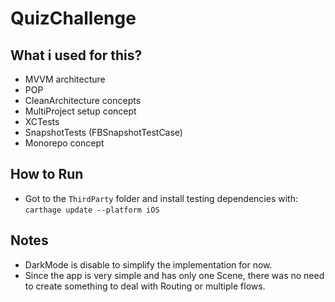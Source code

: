
# QuizChallenge

## What i used for this?
- MVVM architecture
- POP
- CleanArchitecture concepts
- MultiProject setup concept
- XCTests
- SnapshotTests (FBSnapshotTestCase)
- Monorepo concept

## How to Run
- Got to the `ThirdParty` folder and install testing dependencies with:
`carthage update --platform iOS`

## Notes
- DarkMode is disable to simplify the implementation for now.
- Since the app is very simple and has only one Scene, there was no need to create something to deal with Routing or multiple flows. 

